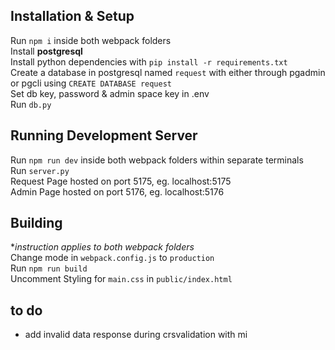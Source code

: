 ## Installation & Setup
Run `npm i` inside both webpack folders  
Install **postgresql**  
Install python dependencies with `pip install -r requirements.txt`  
Create a database in postgresql named `request` with either through pgadmin or pgcli using `CREATE DATABASE request`  
Set db key, password & admin space key in .env  
Run `db.py`

## Running Development Server
Run `npm run dev` inside both webpack folders within separate terminals  
Run `server.py`  
Request Page hosted on port 5175, eg. localhost:5175  
Admin Page hosted on port 5176, eg. localhost:5176  

## Building
**instruction applies to both webpack folders*  
Change mode in `webpack.config.js` to `production`  
Run `npm run build`  
Uncomment Styling for `main.css` in `public/index.html`  



## to do
- add invalid data response during crsvalidation with mi
